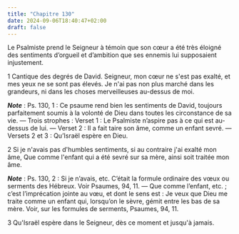 ```yaml
---
title: "Chapitre 130"
date: 2024-09-06T18:40:47+02:00
draft: false
---
```



Le Psalmiste prend le Seigneur à témoin que son cœur a été très éloigné des sentiments d’orgueil et d’ambition que ses ennemis lui supposaient injustement.


1 Cantique des degrés de David. Seigneur, mon cœur ne s'est pas exalté, et mes yeux ne se sont pas élevés. Je n'ai pas non plus marché dans les grandeurs, ni dans les choses merveilleuses au-dessus de moi.

***Note*** :  Ps. 130, 1 : Ce psaume rend bien les sentiments de David, toujours parfaitement soumis à la volonté de Dieu dans toutes les circonstance de sa vie. ― Trois strophes : Verset 1 : Le Psalmiste n’aspire pas à ce qui est au-dessus de lui. ― Verset 2 : Il a fait taire son âme, comme un enfant sevré. ― Versets 2 et 3 : Qu’Israël espère en Dieu.


2 Si je n'avais pas d'humbles sentiments, si au contraire j'ai exalté mon âme, Que comme l'enfant qui a été sevré sur sa mère, ainsi soit traitée mon âme.

***Note*** :  Ps. 130, 2 : Si je n’avais, etc. C’était la formule ordinaire des vœux ou serments des Hébreux. Voir Psaumes, 94, 11. ― Que comme l’enfant, etc. ; c’est l’imprécation jointe au vœu, et dont le sens est : Je veux que Dieu me traite comme un enfant qui, lorsqu’on le sèvre, gémit entre les bas de sa mère. Voir, sur les formules de serments, Psaumes, 94, 11.


3 Qu'Israël espère dans le Seigneur, dès ce moment et jusqu'à jamais.

